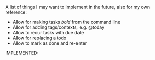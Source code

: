 A list of things I may want to implement in the future, also for my own reference:

- Allow for making tasks *bold* from the command line
- Allow for adding tags/contexts, e.g. @today
- Allow to recur tasks with due date
- Allow for replacing a todo
- Allow to mark as done and re-enter


IMPLEMENTED:
